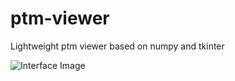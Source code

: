 # ptm-viewer
Lightweight ptm viewer based on numpy and tkinter

![Interface Image](./docs/ptmviewer.png?raw=true "Interface Image")
